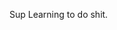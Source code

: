 Sup
Learning to do shit.

<!---
Ign0rant/Ign0rant is a ✨ special ✨ repository because its `README.md` (this file) appears on your GitHub profile.
You can click the Preview link to take a look at your changes.
--->

